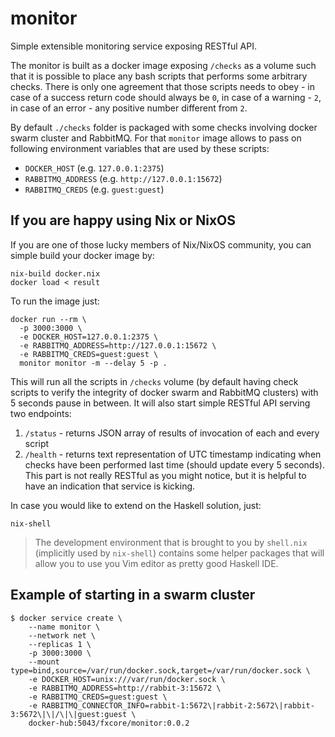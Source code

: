 # monitor

Simple extensible monitoring service exposing RESTful API.

The monitor is built as a docker image exposing `/checks` as a volume such that
it is possible to place any bash scripts that performs some arbitrary checks.
There is only one agreement that those scripts needs to obey - in case of a
success return code should always be `0`, in case of a warning - `2`, in case of
an error - any positive number different from `2`.

By default `./checks` folder is packaged with some checks involving docker swarm
cluster and RabbitMQ. For that `monitor` image allows to pass on following
environment variables that are used by these scripts:

* `DOCKER_HOST` (e.g. `127.0.0.1:2375`)
* `RABBITMQ_ADDRESS` (e.g. `http://127.0.0.1:15672`)
* `RABBITMQ_CREDS` (e.g. `guest:guest`)

## If you are happy using Nix or NixOS

If you are one of those lucky members of Nix/NixOS community, you can simple
build your docker image by:

```{.bash}
nix-build docker.nix
docker load < result
```

To run the image just:

```{.bash}
docker run --rm \
  -p 3000:3000 \
  -e DOCKER_HOST=127.0.0.1:2375 \
  -e RABBITMQ_ADDRESS=http://127.0.0.1:15672 \
  -e RABBITMQ_CREDS=guest:guest \
  monitor monitor -m --delay 5 -p .
```

This will run all the scripts in `/checks` volume (by default having check
scripts to verify the integrity of docker swarm and RabbitMQ clusters) with 5
seconds pause in between. It will also start simple RESTful API serving two
endpoints:

1. `/status` - returns JSON array of results of invocation of each and every
   script
2. `/health` - returns text representation of UTC timestamp indicating when
   checks have been performed last time (should update every 5 seconds). This
   part is not really RESTful as you might notice, but it is helpful to have an
   indication that service is kicking.

In case you would like to extend on the Haskell solution, just:

```{.bash}
nix-shell
```

> The development environment that is brought to you by `shell.nix` (implicitly
> used by `nix-shell`) contains some helper packages that will allow you to use
> you Vim editor as pretty good Haskell IDE.

## Example of starting in a swarm cluster

```{.bash}
$ docker service create \
    --name monitor \
    --network net \
    --replicas 1 \
    -p 3000:3000 \
    --mount type=bind,source=/var/run/docker.sock,target=/var/run/docker.sock \
    -e DOCKER_HOST=unix:///var/run/docker.sock \
    -e RABBITMQ_ADDRESS=http://rabbit-3:15672 \
    -e RABBITMQ_CREDS=guest:guest \
    -e RABBITMQ_CONNECTOR_INFO=rabbit-1:5672\|rabbit-2:5672\|rabbit-3:5672\|\|/\|\|guest:guest \
    docker-hub:5043/fxcore/monitor:0.0.2
```
